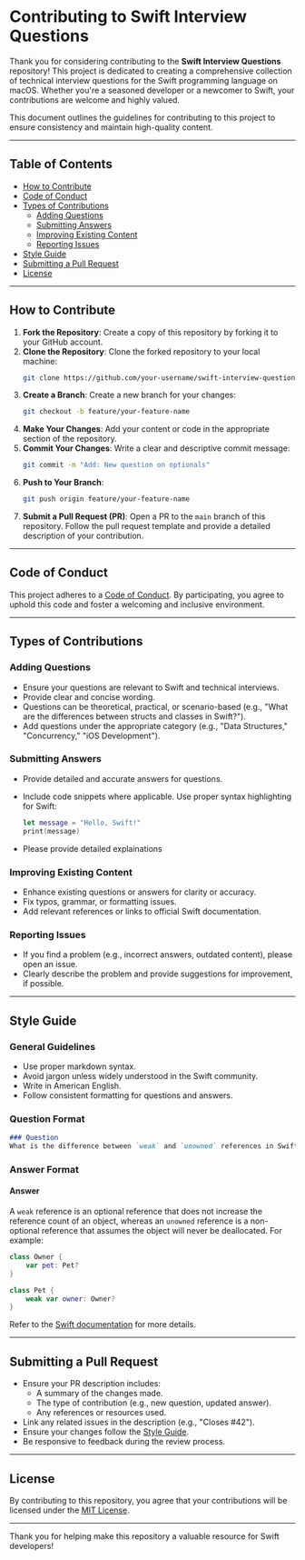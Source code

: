 # Contributing to Swift Interview Questions

Thank you for considering contributing to the **Swift Interview Questions** repository! This project is dedicated to creating a comprehensive collection of technical interview questions for the Swift programming language on macOS. Whether you're a seasoned developer or a newcomer to Swift, your contributions are welcome and highly valued.

This document outlines the guidelines for contributing to this project to ensure consistency and maintain high-quality content.

---

## Table of Contents
- [How to Contribute](#how-to-contribute)
- [Code of Conduct](#code-of-conduct)
- [Types of Contributions](#types-of-contributions)
  - [Adding Questions](#adding-questions)
  - [Submitting Answers](#submitting-answers)
  - [Improving Existing Content](#improving-existing-content)
  - [Reporting Issues](#reporting-issues)
- [Style Guide](#style-guide)
- [Submitting a Pull Request](#submitting-a-pull-request)
- [License](#license)

---

## How to Contribute

1. **Fork the Repository**: Create a copy of this repository by forking it to your GitHub account.
2. **Clone the Repository**: Clone the forked repository to your local machine:
   ```bash
   git clone https://github.com/your-username/swift-interview-questions.git
   ```
3. **Create a Branch**: Create a new branch for your changes:
   ```bash
   git checkout -b feature/your-feature-name
   ```
4. **Make Your Changes**: Add your content or code in the appropriate section of the repository.
5. **Commit Your Changes**: Write a clear and descriptive commit message:
   ```bash
   git commit -m "Add: New question on optionals"
   ```
6. **Push to Your Branch**:
   ```bash
   git push origin feature/your-feature-name
   ```
7. **Submit a Pull Request (PR)**: Open a PR to the `main` branch of this repository. Follow the pull request template and provide a detailed description of your contribution.

---

## Code of Conduct

This project adheres to a [Code of Conduct](CODE_OF_CONDUCT.md). By participating, you agree to uphold this code and foster a welcoming and inclusive environment.

---

## Types of Contributions

### Adding Questions
- Ensure your questions are relevant to Swift and technical interviews.
- Provide clear and concise wording.
- Questions can be theoretical, practical, or scenario-based (e.g., "What are the differences between structs and classes in Swift?").
- Add questions under the appropriate category (e.g., "Data Structures," "Concurrency," "iOS Development").

### Submitting Answers
- Provide detailed and accurate answers for questions.
- Include code snippets where applicable. Use proper syntax highlighting for Swift:
  
  ```swift
  let message = "Hello, Swift!"
  print(message)
  ```
- Please provide detailed explainations

### Improving Existing Content
- Enhance existing questions or answers for clarity or accuracy.
- Fix typos, grammar, or formatting issues.
- Add relevant references or links to official Swift documentation.

### Reporting Issues
- If you find a problem (e.g., incorrect answers, outdated content), please open an issue.
- Clearly describe the problem and provide suggestions for improvement, if possible.

---

## Style Guide

### General Guidelines
- Use proper markdown syntax.
- Avoid jargon unless widely understood in the Swift community.
- Write in American English.
- Follow consistent formatting for questions and answers.

### Question Format
```markdown
### Question
What is the difference between `weak` and `unowned` references in Swift?
```

### Answer Format

#### Answer
A `weak` reference is an optional reference that does not increase the reference count of an object, whereas an `unowned` reference is a non-optional reference that assumes the object will never be deallocated. For example:

```swift
class Owner {
    var pet: Pet?
}

class Pet {
    weak var owner: Owner?
}
```
Refer to the [Swift documentation](https://swift.org/documentation/) for more details.


---

## Submitting a Pull Request

- Ensure your PR description includes:
  - A summary of the changes made.
  - The type of contribution (e.g., new question, updated answer).
  - Any references or resources used.
- Link any related issues in the description (e.g., "Closes #42").
- Ensure your changes follow the [Style Guide](#style-guide).
- Be responsive to feedback during the review process.

---

## License

By contributing to this repository, you agree that your contributions will be licensed under the [MIT License](LICENSE).

---

Thank you for helping make this repository a valuable resource for Swift developers!

